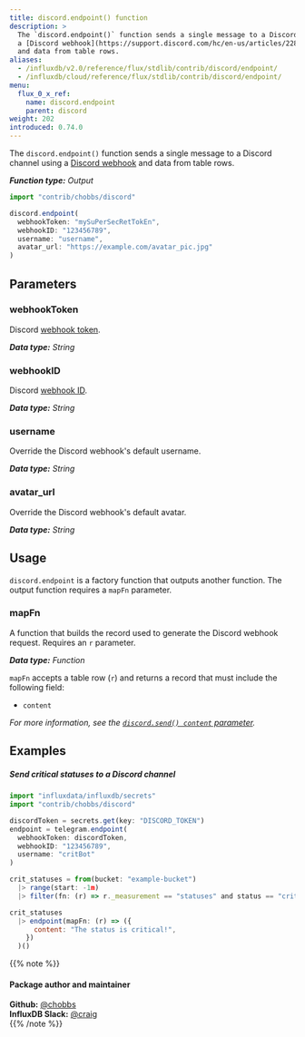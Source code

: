 ```yaml
---
title: discord.endpoint() function
description: >
  The `discord.endpoint()` function sends a single message to a Discord channel using
  a [Discord webhook](https://support.discord.com/hc/en-us/articles/228383668-Intro-to-Webhooks&amp?page=3)
  and data from table rows.
aliases:
  - /influxdb/v2.0/reference/flux/stdlib/contrib/discord/endpoint/
  - /influxdb/cloud/reference/flux/stdlib/contrib/discord/endpoint/
menu:
  flux_0_x_ref:
    name: discord.endpoint
    parent: discord
weight: 202
introduced: 0.74.0
---
```


The `discord.endpoint()` function sends a single message to a Discord channel using
a [Discord webhook](https://support.discord.com/hc/en-us/articles/228383668-Intro-to-Webhooks&amp?page=3)
and data from table rows.

_**Function type:** Output_

```js
import "contrib/chobbs/discord"

discord.endpoint(
  webhookToken: "mySuPerSecRetTokEn",
  webhookID: "123456789",
  username: "username",
  avatar_url: "https://example.com/avatar_pic.jpg"
)
```

## Parameters

### webhookToken
Discord [webhook token](https://discord.com/developers/docs/resources/webhook).

_**Data type:** String_

### webhookID
Discord [webhook ID](https://discord.com/developers/docs/resources/webhook).

_**Data type:** String_

### username
Override the Discord webhook's default username.

_**Data type:** String_

### avatar_url
Override the Discord webhook's default avatar.

_**Data type:** String_

## Usage
`discord.endpoint` is a factory function that outputs another function.
The output function requires a `mapFn` parameter.

### mapFn
A function that builds the record used to generate the Discord webhook request.
Requires an `r` parameter.

_**Data type:** Function_

`mapFn` accepts a table row (`r`) and returns a record that must include the
following field:

- `content`

_For more information, see the [`discord.send() content` parameter](/flux/v0.x/stdlib/contrib/chobbs/discord/send/#content)._

## Examples

##### Send critical statuses to a Discord channel
```js
import "influxdata/influxdb/secrets"
import "contrib/chobbs/discord"

discordToken = secrets.get(key: "DISCORD_TOKEN")
endpoint = telegram.endpoint(
  webhookToken: discordToken,
  webhookID: "123456789",
  username: "critBot"
)

crit_statuses = from(bucket: "example-bucket")
  |> range(start: -1m)
  |> filter(fn: (r) => r._measurement == "statuses" and status == "crit")

crit_statuses
  |> endpoint(mapFn: (r) => ({
      content: "The status is critical!",
    })
  )()
```

{{% note %}}
#### Package author and maintainer
**Github:** [@chobbs](https://github.com/chobbs)  
**InfluxDB Slack:** [@craig](https://influxdata.com/slack)  
{{% /note %}}

